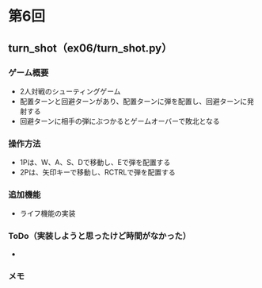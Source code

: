 # 第6回
## turn_shot（ex06/turn_shot.py）
### ゲーム概要
- 2人対戦のシューティングゲーム
- 配置ターンと回避ターンがあり、配置ターンに弾を配置し、回避ターンに発射する
- 回避ターンに相手の弾にぶつかるとゲームオーバーで敗北となる
### 操作方法
- 1Pは、W、A、S、Dで移動し、Eで弾を配置する
- 2Pは、矢印キーで移動し、RCTRLで弾を配置する
### 追加機能
- ライフ機能の実装
### ToDo（実装しようと思ったけど時間がなかった）
- 
### メモ